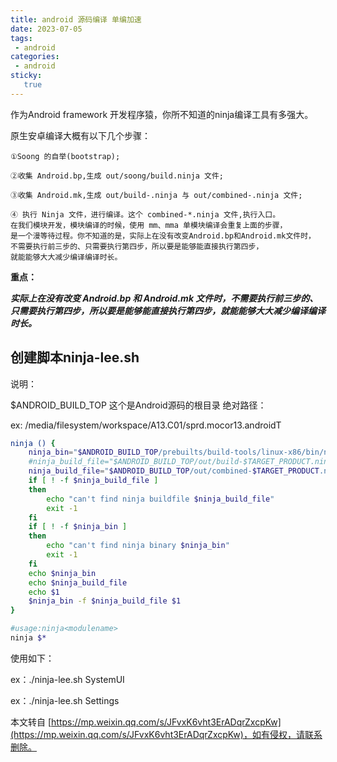 ```yaml
---
title: android 源码编译 单编加速
date: 2023-07-05
tags:
 - android
categories: 
 - android
sticky: 
   true
---
```


作为Android framework 开发程序猿，你所不知道的ninja编译工具有多强大。

原生安卓编译大概有以下几个步骤： 

```
①Soong 的自举(bootstrap);

②收集 Android.bp,生成 out/soong/build.ninja 文件;

③收集 Android.mk,生成 out/build-.ninja 与 out/combined-.ninja 文件;

④ 执行 Ninja 文件，进行编译。这个 combined-*.ninja 文件,执行入口。
在我们模块开发，模块编译的时候，使用 mm、mma 单模块编译会重复上面的步骤，
是一个漫等待过程。你不知道的是，实际上在没有改变Android.bp和Android.mk文件时，
不需要执行前三步的、只需要执行第四步，所以要是能够能直接执行第四步，
就能能够大大减少编译编译时长。
```

**重点：**

**_实际上在没有改变 Android.bp 和 Android.mk 文件时，不需要执行前三步的、只需要执行第四步，所以要是能够能直接执行第四步，就能能够大大减少编译编译时长。_**

## 创建脚本ninja-lee.sh

说明：

$ANDROID_BUILD_TOP 这个是Android源码的根目录 绝对路径：

ex: /media/filesystem/workspace/A13.C01/sprd.mocor13.androidT

```sh
ninja () {
    ninja_bin="$ANDROID_BUILD_TOP/prebuilts/build-tools/linux-x86/bin/ninja"
    #ninja_build_file="$ANDROID_BUILD_TOP/out/build-$TARGET_PRODUCT.ninja"
    ninja_build_file="$ANDROID_BUILD_TOP/out/combined-$TARGET_PRODUCT.ninja"
    if [ ! -f $ninja_build_file ]
    then
        echo "can't find ninja buildfile $ninja_build_file"
        exit -1
    fi
    if [ ! -f $ninja_bin ]
    then
        echo "can't find ninja binary $ninja_bin"
        exit -1
    fi
	echo $ninja_bin
	echo $ninja_build_file
	echo $1
    $ninja_bin -f $ninja_build_file $1
}

#usage:ninja<modulename>
ninja $*
```

  

使用如下：

ex：./ninja-lee.sh SystemUI

ex：./ninja-lee.sh Settings

  

本文转自 [https://mp.weixin.qq.com/s/JFvxK6vht3ErADqrZxcpKw](https://mp.weixin.qq.com/s/JFvxK6vht3ErADqrZxcpKw)，如有侵权，请联系删除。